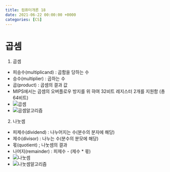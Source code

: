 ```yaml
---
title: 컴퓨터개론 18
date: 2021-06-22 00:00:00 +0000
categories: [CS]
---
```


# 곱셈

1. 곱셈
- 피승수(multiplicand) : 곱함을 당하는 수
- 승수(multiplier) : 곱하는 수
- 곱(product) : 곱셈의 결과 값
- MIPS에서는 곱셈의 오버플로우 방지를 위 햐여 32비트 레지스터 2개를 지원함 (총 64비트)
- ![곱셈]()
- ![곱셈알고리즘]()
2. 나눗셈
- 피제수(dividend) : 나누어지는 수(분수의 분자에 해당)
- 제수(divisor) : 나누는 수(분수의 분모에 해당)
- 몫(quotient) ; 나눗셈의 결과
- 나머지(remainder) : 피제수 - (제수 * 몫)
- ![나눗셈]()
- ![나눗셈알고리즘]()

